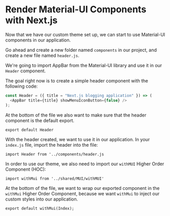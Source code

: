 # Render Material-UI Components with Next.js

Now that we have our custom theme set up, we can start to use Material-UI components in our application.

Go ahead and create a new folder named `components` in our project, and create a new file named `header.js`.

We're going to import AppBar from the Material-UI library and use it in our `Header` component.

The goal right now is to create a simple header component with the following code:

```js
const Header = ({ title = "Next.js blogging application" }) => (
  <AppBar title={title} showMenuIconButton={false} />
);
```

At the bottom of the file we also want to make sure that the header component is the default export.

`export default Header`

With the header created, we want to use it in our application. In your `index.js` file, import the header into the file:

`import Header from '../components/header.js`

In order to use our theme, we also need to import our `withMUI` Higher Order Component (HOC):

`import withMui from '../shared/MUI/withMUI'`

At the bottom of the file, we want to wrap our exported component in the `withMui` Higher Order Component, because we want `withMui` to inject our custom styles into our application.

`export default withMui(Index);`
